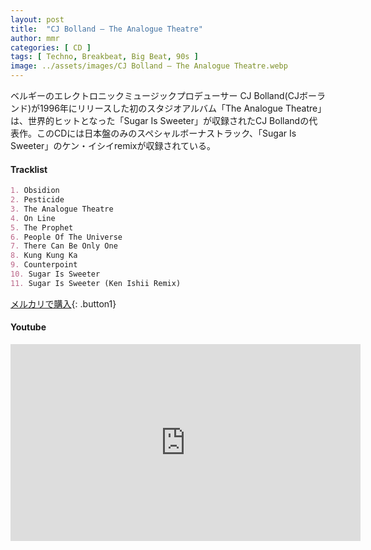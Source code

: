 ```yaml
---
layout: post
title:  "CJ Bolland – The Analogue Theatre"
author: mmr
categories: [ CD ]
tags: [ Techno, Breakbeat, Big Beat, 90s ]
image: ../assets/images/CJ Bolland – The Analogue Theatre.webp
---
```


ベルギーのエレクトロニックミュージックプロデューサー CJ Bolland(CJボーランド)が1996年にリリースした初のスタジオアルバム「The Analogue Theatre」は、世界的ヒットとなった「Sugar Is Sweeter」が収録されたCJ Bollandの代表作。このCDには日本盤のみのスペシャルボーナストラック、「Sugar Is Sweeter」のケン・イシイremixが収録されている。

#### Tracklist
```md
1. Obsidion
2. Pesticide
3. The Analogue Theatre
4. On Line
5. The Prophet
6. People Of The Universe
7. There Can Be Only One
8. Kung Kung Ka
9. Counterpoint
10. Sugar Is Sweeter
11. Sugar Is Sweeter (Ken Ishii Remix)
```

[メルカリで購入](https://jp.mercari.com/item/m34186759667?afid=6142608987){: .button1}

#### Youtube
<iframe width="560" height="315" src="https://www.youtube.com/embed/u9ZYw2ySZWw?si=JB3ygoI0n0DcY6DB" title="YouTube video player" frameborder="0" allow="accelerometer; autoplay; clipboard-write; encrypted-media; gyroscope; picture-in-picture; web-share" referrerpolicy="strict-origin-when-cross-origin" allowfullscreen></iframe>